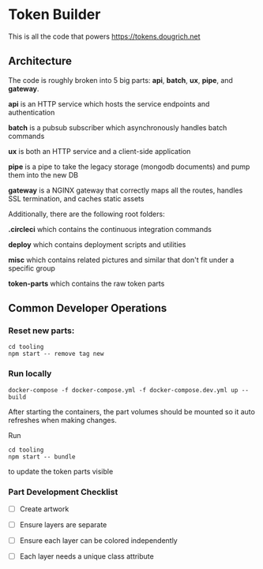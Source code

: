 # Token Builder

This is all the code that powers https://tokens.dougrich.net

## Architecture

The code is roughly broken into 5 big parts: __api__, __batch__, __ux__, __pipe__, and __gateway__.

__api__ is an HTTP service which hosts the service endpoints and authentication

__batch__ is a pubsub subscriber which asynchronously handles batch commands

__ux__ is both an HTTP service and a client-side application

__pipe__ is a pipe to take the legacy storage (mongodb documents) and pump them into the new DB

__gateway__ is a NGINX gateway that correctly maps all the routes, handles SSL termination, and caches static assets

Additionally, there are the following root folders:

__.circleci__ which contains the continuous integration commands

__deploy__ which contains deployment scripts and utilities

__misc__ which contains related pictures and similar that don't fit under a specific group

__token-parts__ which contains the raw token parts

## Common Developer Operations

### Reset new parts:

```
cd tooling
npm start -- remove tag new
```

### Run locally

```
docker-compose -f docker-compose.yml -f docker-compose.dev.yml up --build
```

After starting the containers, the part volumes should be mounted so it auto refreshes when making changes.

Run

```
cd tooling
npm start -- bundle
```

to update the token parts visible

### Part Development Checklist

- [ ] Create artwork
- [ ] Ensure layers are separate
- [ ] Ensure each layer can be colored independently
- [ ] Each layer needs a unique class attribute

